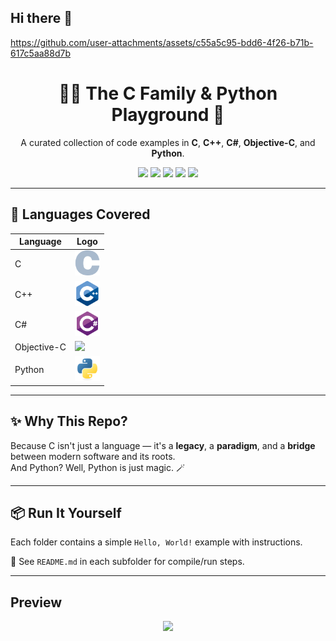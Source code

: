 ## Hi there 👋

<!--
**atulkashiv421/atulkashiv421** is a ✨ _special_ ✨ repository because its `README.md` (this file) appears on your GitHub profile.

Here are some ideas to get you started:

- 🔭 I’m currently working on ...
- 🌱 I’m currently learning ...
- 👯 I’m looking to collaborate on ...
- 🤔 I’m looking for help with ...
- 💬 Ask me about ...
- 📫 How to reach me: ...
- 😄 Pronouns: ...
- ⚡ Fun fact: ...
-->

https://github.com/user-attachments/assets/c55a5c95-bdd6-4f26-b71b-617c5aa88d7b

<h1 align="center">👨‍💻 The C Family & Python Playground 🐍</h1>

<p align="center">
  A curated collection of code examples in <strong>C</strong>, <strong>C++</strong>, <strong>C#</strong>, <strong>Objective-C</strong>, and <strong>Python</strong>.
</p>

<p align="center">
  <img src="https://img.shields.io/badge/Language-C-blue" />
  <img src="https://img.shields.io/badge/Language-C++-brightgreen" />
  <img src="https://img.shields.io/badge/Language-C%23-purple" />
  <img src="https://img.shields.io/badge/Language-Objective--C-lightgrey" />
  <img src="https://img.shields.io/badge/Language-Python-yellow" />
</p>

---

## 🧬 Languages Covered

| Language     | Logo |
|--------------|------|
| C            | <img src="https://raw.githubusercontent.com/devicons/devicon/master/icons/c/c-original.svg" width="40"/> |
| C++          | <img src="https://raw.githubusercontent.com/devicons/devicon/master/icons/cplusplus/cplusplus-original.svg" width="40"/> |
| C#           | <img src="https://raw.githubusercontent.com/devicons/devicon/master/icons/csharp/csharp-original.svg" width="40"/> |
| Objective-C  | <img src="https://upload.wikimedia.org/wikipedia/commons/6/61/Objective-C_Logo.svg" width="40"/> |
| Python       | <img src="https://raw.githubusercontent.com/devicons/devicon/master/icons/python/python-original.svg" width="40"/> |

---

## ✨ Why This Repo?

Because C isn't just a language — it's a **legacy**, a **paradigm**, and a **bridge** between modern software and its roots.  
And Python? Well, Python is just magic. 🪄

---

## 📦 Run It Yourself

Each folder contains a simple `Hello, World!` example with instructions.

🧪 See `README.md` in each subfolder for compile/run steps.

---

##  Preview

<p align="center">
  <img src="https://github.com/atulkashiv421/SKILLNETCLASSES/tree/main">
</p>

<model-viewer 
  src="https://yourusername.github.io/your-repo-name/models/yourmodel.glb"
  alt="3D model"
  auto-rotate
  camera-controls
  style="width: 100%; height: 400px;">
</model-viewer>

